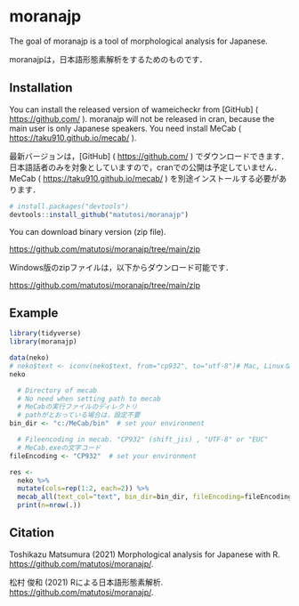 
# moranajp

The goal of moranajp is a tool of morphological analysis for Japanese.

moranajpは，日本語形態素解析をするためのものです．

## Installation

You can install the released version of wameicheckr from \[GitHub\] (
<https://github.com/> ). moranajp will not be released in cran, because
the main user is only Japanese speakers. You need install MeCab (
<https://taku910.github.io/mecab/> ).

最新バージョンは，\[GitHub\] ( <https://github.com/> )
でダウンロードできます．
日本語話者のみを対象としていますので，cranでの公開は予定していません．
MeCab ( <https://taku910.github.io/mecab/> )
を別途インストールする必要があります．

``` r
# install.packages("devtools")
devtools::install_github("matutosi/moranajp")
```

You can download binary version (zip file).

<https://github.com/matutosi/moranajp/tree/main/zip>

Windows版のzipファイルは，以下からダウンロード可能です．

<https://github.com/matutosi/moranajp/tree/main/zip>

## Example

``` r
library(tidyverse)
library(moranajp)

data(neko)
# neko$text <- iconv(neko$text, from="cp932", to="utf-8")# Mac, LinuxなどUTF-8の場合
neko

  # Directory of mecab
  # No need when setting path to mecab
  # MeCabの実行ファイルのディレクトリ
  # pathがとおっている場合は，設定不要
bin_dir <- "c:/MeCab/bin"  # set your environment

  # Fileencoding in mecab. "CP932" (shift_jis) , "UTF-8" or "EUC"
  # MeCab.exeの文字コード
fileEncoding <- "CP932"  # set your environment

res <- 
  neko %>%
  mutate(cols=rep(1:2, each=2)) %>%
  mecab_all(text_col="text", bin_dir=bin_dir, fileEncoding=fileEncoding) %>%
  print(n=nrow(.))
```

## Citation

Toshikazu Matsumura (2021) Morphological analysis for Japanese with R.
<https://github.com/matutosi/moranajp/>.

松村 俊和 (2021) Rによる日本語形態素解析.
<https://github.com/matutosi/moranajp/>.
